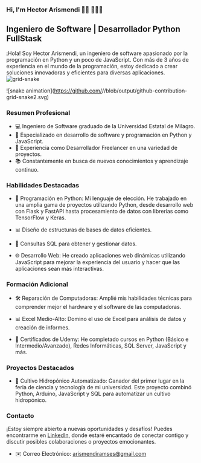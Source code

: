 ### Hi, I'm Hector Arismendi 👋🏼 👨🏼‍💻

## Ingeniero de Software | Desarrollador Python FullStask

¡Hola! Soy Hector Arismendi, un ingeniero de software apasionado por la programación en Python y un poco de JavaScript. Con más de 3 años de experiencia en el mundo de la programación, estoy dedicado a crear soluciones innovadoras y eficientes para diversas aplicaciones.
![grid-snake](https://github.com/hramses1/hramses1/assets/79066311/a40bffb7-b416-4b34-a0be-0ec7ac21094e)

![snake animation](https://github.com/<seu user name>/<seu user name>/blob/output/github-contribution-grid-snake2.svg)

### Resumen Profesional

- 💻 Ingeniero de Software graduado de la Universidad Estatal de Milagro.
- 🌟 Especializado en desarrollo de software y programación en Python y JavaScript.
- 🤝 Experiencia como Desarrollador Freelancer en una variedad de proyectos.
- 📚 Constantemente en busca de nuevos conocimientos y aprendizaje continuo.

### Habilidades Destacadas

- 🐍 Programación en Python: Mi lenguaje de elección. He trabajado en una amplia gama de proyectos utilizando Python, desde desarrollo web con Flask y FastAPI hasta procesamiento de datos con librerías como TensorFlow y Keras.
  
- 📊 Diseño de estructuras de bases de datos eficientes.
  
- 💼 Consultas SQL para obtener y gestionar datos.
  
- 🌐 Desarrollo Web: He creado aplicaciones web dinámicas utilizando JavaScript para mejorar la experiencia del usuario y hacer que las aplicaciones sean más interactivas.

### Formación Adicional

- 🛠️ Reparación de Computadoras: Amplié mis habilidades técnicas para comprender mejor el hardware y el software de las computadoras.

- 📊 Excel Medio-Alto: Domino el uso de Excel para análisis de datos y creación de informes.

- 📜 Certificados de Udemy: He completado cursos en Python (Básico e Intermedio/Avanzado), Redes Informáticas, SQL Server, JavaScript y más.

### Proyectos Destacados

- 🌱 Cultivo Hidropónico Automatizado: Ganador del primer lugar en la feria de ciencia y tecnología de mi universidad. Este proyecto combinó Python, Arduino, JavaScript y SQL para automatizar un cultivo hidropónico.

### Contacto

¡Estoy siempre abierto a nuevas oportunidades y desafíos! Puedes encontrarme en [LinkedIn](https://www.linkedin.com/in/hector-arismendi-469551167/), donde estaré encantado de conectar contigo y discutir posibles colaboraciones o proyectos emocionantes.

- ✉️ Correo Electrónico: arismendiramses@gmail.com
